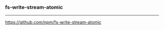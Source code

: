 ### fs-write-stream-atomic
---
https://github.com/npm/fs-write-stream-atomic

```
```

```
```

```
```
